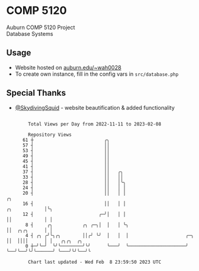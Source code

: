 # COMP 5120
Auburn COMP 5120 Project  
Database Systems

## Usage
- Website hosted on [auburn.edu/~wah0028](https://webhome.auburn.edu/~wah0028/)
- To create own instance, fill in the config vars in `src/database.php`

## Special Thanks
- [@SkydivingSquid](https://github.com/SkydivingSquid) - website beautification & added functionality

```

        Total Views per Day from 2022-11-11 to 2023-02-08

        Repository Views
      61 ┼                          ╭╮
      57 ┤                          ││
      53 ┤                          ││
      49 ┤                          ││
      45 ┤                          ││
      41 ┤                          ││
      37 ┤                          ││   ╭╮
      33 ┤                          ││   ││
      28 ┤                          ││   │╰╮
      24 ┤                          ││   │ │
      20 ┤                          ││   │ │                                         ╭╮
      16 ┤                          ││   │ │                           ╭╮            │╰╮
      12 ┤                        ╭─╯│   │ │                           ││            │ │
       8 ┤     ╭╮           ╭╮ ╭─╮│  │   │ ╰╮                          ││  ╭╮╭╮      │ │
       4 ┤ ╭╮ ╭╯╰╮╭╮        ││╭╯ ╰╯  │   │  │                     ╭─╮  ││  ││││      │ │   ╭╮╭╮  ╭╮
       0 ┼─╯╰─╯  ╰╯╰────────╯╰╯      ╰───╯  ╰─────────────────────╯ ╰──╯╰──╯╰╯╰──────╯ ╰───╯╰╯╰──╯╰

        Chart last updated - Wed Feb  8 23:59:50 2023 UTC
        
```
